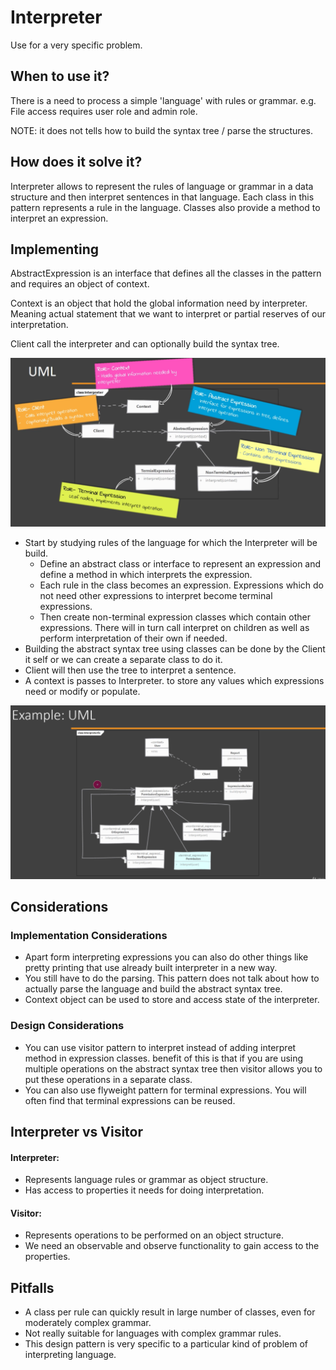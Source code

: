 # Interpreter

Use for a very specific problem.

## When to use it?

There is a need to process a simple 'language' with rules or grammar.
    e.g. File access requires user role and admin role.

NOTE: it does not tells how to build the syntax tree / parse the structures.

## How does it solve it?

Interpreter allows to represent the rules of language or grammar in a data structure and then interpret sentences in that language.
Each class in this pattern represents a rule in the language. Classes also provide a method to interpret an expression.

## Implementing

AbstractExpression is an interface that defines all the classes in the pattern and requires an object of context.

Context is an object that hold the global information need by interpreter. Meaning actual statement that we want to interpret or partial reserves of our interpretation.

Client call the interpreter and can optionally build the syntax tree.

![interpreterUml](./interpreter-01.png)
  
- Start by studying rules of the language for which the Interpreter will be build.
    - Define an abstract class or interface to represent an expression and define a method in which interprets the expression.
    - Each rule in the class becomes an expression. Expressions which do not need other expressions to interpret become terminal expressions.
    - Then create non-terminal expression classes which contain other expressions. There will in turn call interpret on children as well as perform interpretation of their own if needed.
- Building the abstract syntax tree using classes can be done by the Client it self or we can create a separate class to do it.
- Client will then use the tree to interpret a sentence.
- A context is passes to Interpreter. to store any values which expressions need or modify or populate.

![interpreterExampleUml](./interpreter-02.png)

## Considerations

### Implementation Considerations

- Apart form interpreting expressions you can also do other things like pretty printing that use already built interpreter in a new way.
- You still have to do the parsing. This pattern does not talk about how to actually parse the language and build the abstract syntax tree.
- Context object can be used to store and access state of the interpreter.

### Design Considerations

- You can use visitor pattern to interpret instead of adding interpret method in expression classes. benefit of this is that if you are using multiple operations on the abstract syntax tree then visitor allows you to put these operations in a separate class. 
- You can also use flyweight pattern for terminal expressions. You will often find that terminal expressions can be reused.

## Interpreter vs Visitor

#### Interpreter:

- Represents language rules or grammar as object structure.
- Has access to properties it needs for doing interpretation.

#### Visitor:

- Represents operations to be performed on an object structure.
- We need an observable and observe functionality to gain access to the properties.

## Pitfalls

- A class per rule can quickly result in large number of classes, even for moderately complex grammar.
- Not really suitable for languages with complex grammar rules.
- This design pattern is very specific to a particular kind of problem of interpreting language.